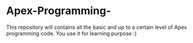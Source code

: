 # Apex-Programming-
This repository  will contains all the basic and up to a certain level of Apex programming code. You use it for learning purpose   :) 
